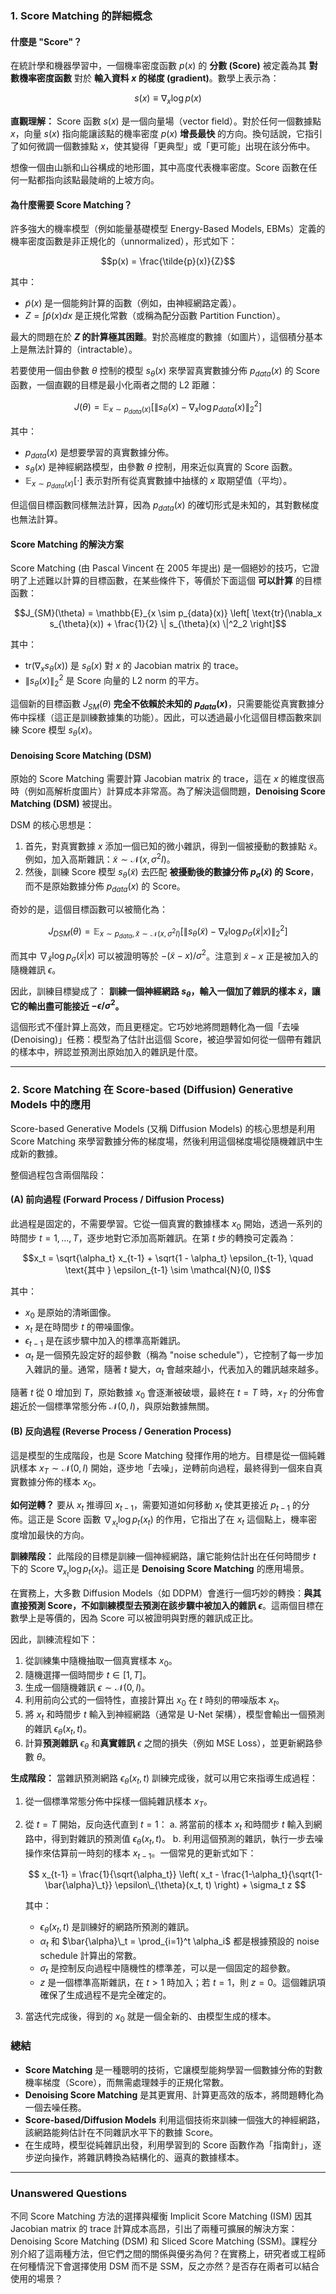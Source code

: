 ### 1. Score Matching 的詳細概念

#### 什麼是 "Score"？

在統計學和機器學習中，一個機率密度函數 $p(x)$ 的 **分數 (Score)** 被定義為其 **對數機率密度函數** 對於 **輸入資料 $x$ 的梯度 (gradient)**。數學上表示為：

$$s(x) \equiv \nabla_x \log p(x)$$


**直觀理解：**
Score 函數 $s(x)$ 是一個向量場（vector field）。對於任何一個數據點 $x$，向量 $s(x)$ 指向能讓該點的機率密度 $p(x)$ **增長最快** 的方向。換句話說，它指引了如何微調一個數據點 $x$，使其變得「更典型」或「更可能」出現在該分佈中。

想像一個由山脈和山谷構成的地形圖，其中高度代表機率密度。Score 函數在任何一點都指向該點最陡峭的上坡方向。

#### 為什麼需要 Score Matching？

許多強大的機率模型（例如能量基礎模型 Energy-Based Models, EBMs）定義的機率密度函數是非正規化的（unnormalized），形式如下：

$$p(x) = \frac{\tilde{p}(x)}{Z}$$

其中：
- $\tilde{p}(x)$ 是一個能夠計算的函數（例如，由神經網路定義）。
- $Z = \int \tilde{p}(x) dx$ 是正規化常數（或稱為配分函數 Partition Function）。

最大的問題在於 **$Z$ 的計算極其困難**。對於高維度的數據（如圖片），這個積分基本上是無法計算的（intractable）。

若要使用一個由參數 $\theta$ 控制的模型 $s_{\theta}(x)$ 來學習真實數據分佈 $p_{data}(x)$ 的 Score 函數，一個直觀的目標是最小化兩者之間的 L2 距離：

$$J(\theta) = \mathbb{E}_{x \sim p_{data}(x)} \left[ \| s_{\theta}(x) - \nabla_x \log p_{data}(x) \|^2_2 \right]$$

其中：
* $p_{data}(x)$ 是想要學習的真實數據分佈。
* $s_{\theta}(x)$ 是神經網路模型，由參數 $\theta$ 控制，用來近似真實的 Score 函數。
* $\mathbb{E}_{x \sim p_{data}(x)}[\cdot]$ 表示對所有從真實數據中抽樣的 $x$ 取期望值（平均）。

但這個目標函數同樣無法計算，因為 $p_{data}(x)$ 的確切形式是未知的，其對數梯度也無法計算。

#### Score Matching 的解決方案

Score Matching (由 Pascal Vincent 在 2005 年提出) 是一個絕妙的技巧，它證明了上述難以計算的目標函數，在某些條件下，等價於下面這個 **可以計算** 的目標函數：

$$J_{SM}(\theta) = \mathbb{E}_{x \sim p_{data}(x)} \left[ \text{tr}(\nabla_x s_{\theta}(x)) + \frac{1}{2} \| s_{\theta}(x) \|^2_2 \right]$$

其中：
- $\text{tr}(\nabla_x s_{\theta}(x))$ 是 $s_{\theta}(x)$ 對 $x$ 的 Jacobian matrix 的 trace。
- $\| s_{\theta}(x) \|^2_2$ 是 Score 向量的 L2 norm 的平方。

這個新的目標函數 $J_{SM}(\theta)$ **完全不依賴於未知的 $p_{data}(x)$**，只需要能從真實數據分佈中採樣（這正是訓練數據集的功能）。因此，可以透過最小化這個目標函數來訓練 Score 模型 $s_{\theta}(x)$。

#### Denoising Score Matching (DSM)

原始的 Score Matching 需要計算 Jacobian matrix 的 trace，這在 $x$ 的維度很高時（例如高解析度圖片）計算成本非常高。為了解決這個問題，**Denoising Score Matching (DSM)** 被提出。

DSM 的核心思想是：
1.  首先，對真實數據 $x$ 添加一個已知的微小雜訊，得到一個被擾動的數據點 $\tilde{x}$。例如，加入高斯雜訊：$\tilde{x} \sim \mathcal{N}(x, \sigma^2 I)$。
2.  然後，訓練 Score 模型 $s_{\theta}(\tilde{x})$ 去匹配 **被擾動後的數據分佈 $p_{\sigma}(\tilde{x})$ 的 Score**，而不是原始數據分佈 $p_{data}(x)$ 的 Score。

奇妙的是，這個目標函數可以被簡化為：

$$J_{DSM}(\theta) = \mathbb{E}_{x \sim p_{data}, \tilde{x} \sim \mathcal{N}(x, \sigma^2 I)} \left[ \| s_{\theta}(\tilde{x}) - \nabla_{\tilde{x}} \log p_{\sigma}(\tilde{x}|x) \|^2_2 \right]$$

而其中 $\nabla_{\tilde{x}} \log p_{\sigma}(\tilde{x}|x)$ 可以被證明等於 $-(\tilde{x} - x) / \sigma^2$。注意到 $\tilde{x} - x$ 正是被加入的隨機雜訊 $\epsilon$。

因此，訓練目標變成了：
**訓練一個神經網路 $s_{\theta}$，輸入一個加了雜訊的樣本 $\tilde{x}$，讓它的輸出盡可能接近 $-\epsilon / \sigma^2$。**

這個形式不僅計算上高效，而且更穩定。它巧妙地將問題轉化為一個「去噪 (Denoising)」任務：模型為了估計出這個 Score，被迫學習如何從一個帶有雜訊的樣本中，辨認並預測出原始加入的雜訊是什麼。

---

### 2. Score Matching 在 Score-based (Diffusion) Generative Models 中的應用

Score-based Generative Models (又稱 Diffusion Models) 的核心思想是利用 Score Matching 來學習數據分佈的梯度場，然後利用這個梯度場從隨機雜訊中生成新的數據。

整個過程包含兩個階段：

#### (A) 前向過程 (Forward Process / Diffusion Process)

此過程是固定的，不需要學習。它從一個真實的數據樣本 $x_0$ 開始，透過一系列的時間步 $t=1, ..., T$，逐步地對它添加高斯雜訊。在第 $t$ 步的轉換可定義為：

$$x_t = \sqrt{\alpha_t} x_{t-1} + \sqrt{1 - \alpha_t} \epsilon_{t-1}, \quad \text{其中 } \epsilon_{t-1} \sim \mathcal{N}(0, I)$$

其中：
* $x_0$ 是原始的清晰圖像。
* $x_t$ 是在時間步 $t$ 的帶噪圖像。
* $\epsilon_{t-1}$ 是在該步驟中加入的標準高斯雜訊。
* $\alpha_t$ 是一個預先設定好的超參數（稱為 "noise schedule"），它控制了每一步加入雜訊的量。通常，隨著 $t$ 變大，$\alpha_t$ 會越來越小，代表加入的雜訊越來越多。

隨著 $t$ 從 0 增加到 $T$，原始數據 $x_0$ 會逐漸被破壞，最終在 $t=T$ 時，$x_T$ 的分佈會趨近於一個標準常態分佈 $\mathcal{N}(0, I)$，與原始數據無關。

#### (B) 反向過程 (Reverse Process / Generation Process)

這是模型的生成階段，也是 Score Matching 發揮作用的地方。目標是從一個純雜訊樣本 $x_T \sim \mathcal{N}(0, I)$ 開始，逐步地「去噪」，逆轉前向過程，最終得到一個來自真實數據分佈的樣本 $x_0$。

**如何逆轉？**
要从 $x_t$ 推導回 $x_{t-1}$，需要知道如何移動 $x_t$ 使其更接近 $p_{t-1}$ 的分佈。這正是 Score 函數 $\nabla_{x_t} \log p_t(x_t)$ 的作用，它指出了在 $x_t$ 這個點上，機率密度增加最快的方向。

**訓練階段：**
此階段的目標是訓練一個神經網路，讓它能夠估計出在任何時間步 $t$ 下的 Score $\nabla_{x_t} \log p_t(x_t)$。這正是 **Denoising Score Matching** 的應用場景。

在實務上，大多數 Diffusion Models（如 DDPM）會進行一個巧妙的轉換：**與其直接預測 Score，不如訓練模型去預測在該步驟中被加入的雜訊 $\epsilon$**。這兩個目標在數學上是等價的，因為 Score 可以被證明與對應的雜訊成正比。

因此，訓練流程如下：
1.  從訓練集中隨機抽取一個真實樣本 $x_0$。
2.  隨機選擇一個時間步 $t \in [1, T]$。
3.  生成一個隨機雜訊 $\epsilon \sim \mathcal{N}(0, I)$。
4.  利用前向公式的一個特性，直接計算出 $x_0$ 在 $t$ 時刻的帶噪版本 $x_t$。
5.  將 $x_t$ 和時間步 $t$ 輸入到神經網路（通常是 U-Net 架構），模型會輸出一個預測的雜訊 $\epsilon_{\theta}(x_t, t)$。
6.  計算**預測雜訊** $\epsilon_{\theta}$ 和**真實雜訊** $\epsilon$ 之間的損失（例如 MSE Loss），並更新網路參數 $\theta$。

**生成階段：**
當雜訊預測網路 $\epsilon_{\theta}(x_t, t)$ 訓練完成後，就可以用它來指導生成過程：
1.  從一個標準常態分佈中採樣一個純雜訊樣本 $x_T$。
2.  從 $t=T$ 開始，反向迭代直到 $t=1$：
    a. 將當前的樣本 $x_t$ 和時間步 $t$ 輸入到網路中，得到對雜訊的預測值 $\epsilon_{\theta}(x_t, t)$。
    b. 利用這個預測的雜訊，執行一步去噪操作來估算前一時刻的樣本 $x_{t-1}$。一個常見的更新式如下：

    $$
    x_{t-1} = \frac{1}{\sqrt{\alpha_t}} \left( x_t - \frac{1-\alpha_t}{\sqrt{1-\bar{\alpha}\_t}} \epsilon\_{\theta}(x_t, t) \right) + \sigma_t z
    $$

    其中：
    * $\epsilon_{\theta}(x_t, t)$ 是訓練好的網路所預測的雜訊。
    * $\alpha_t$ 和 $\bar{\alpha}\_t = \prod_{i=1}^t \alpha_i$ 都是根據預設的 noise schedule 計算出的常數。
    * $\sigma_t$ 是控制反向過程中隨機性的標準差，可以是一個固定的超參數。
    * $z$ 是一個標準高斯雜訊，在 $t>1$ 時加入；若 $t=1$，則 $z=0$。這個雜訊項確保了生成過程不是完全確定的。

3.  當迭代完成後，得到的 $x_0$ 就是一個全新的、由模型生成的樣本。

### 總結

-   **Score Matching** 是一種聰明的技術，它讓模型能夠學習一個數據分佈的對數機率梯度（Score），而無需處理棘手的正規化常數。
-   **Denoising Score Matching** 是其更實用、計算更高效的版本，將問題轉化為一個去噪任務。
-   **Score-based/Diffusion Models** 利用這個技術來訓練一個強大的神經網路，該網路能夠估計在不同雜訊水平下的數據 Score。
-   在生成時，模型從純雜訊出發，利用學習到的 Score 函數作為「指南針」，逐步逆向操作，將雜訊轉換為結構化的、逼真的數據樣本。
---
### Unanswered Questions
不同 Score Matching 方法的選擇與權衡 Implicit Score Matching (ISM) 因其 Jacobian matrix 的 trace 計算成本高昂，引出了兩種可擴展的解決方案：Denoising Score Matching (DSM) 和 Sliced Score Matching (SSM)。課程分別介紹了這兩種方法，但它們之間的關係與優劣為何？在實務上，研究者或工程師在何種情況下會選擇使用 DSM 而不是 SSM，反之亦然？是否存在兩者可以結合使用的場景？